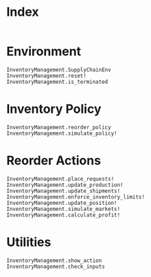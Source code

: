 # Index

```@index
```

# Environment

```@docs
InventoryManagement.SupplyChainEnv
InventoryManagement.reset!
InventoryManagement.is_terminated
```

# Inventory Policy

```@docs
InventoryManagement.reorder_policy
InventoryManagement.simulate_policy!
```

# Reorder Actions

```@docs
InventoryManagement.place_requests!
InventoryManagement.update_production!
InventoryManagement.update_shipments!
InventoryManagement.enforce_inventory_limits!
InventoryManagement.update_position!
InventoryManagement.simulate_markets!
InventoryManagement.calculate_profit!
```

# Utilities
```@docs
InventoryManagement.show_action
InventoryManagement.check_inputs
```
